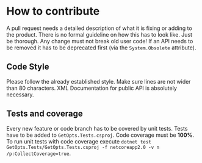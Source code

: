 # How to contribute

A pull request needs a detailed description of what it is fixing or adding to the product. There is no formal guideline on how this has to look like. Just be thorough. Any change must not break old user code! If an API needs to be removed it has to be deprecated first (via the `System.Obsolete` attribute).

## Code Style

Please follow the already established style. Make sure lines are not wider than 80 characters. XML Documentation for public API is absolutely necessary.

## Tests and coverage

Every new feature or code branch has to be covered by unit tests. Tests have to be added to `GetOpts.Tests.csproj`. Code coverage must be **100%**. To run unit tests with code coverage execute `dotnet test GetOpts.Tests/GetOpts.Tests.csproj -f netcoreapp2.0 -v n /p:CollectCoverage=true`.
